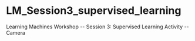 # LM_Session3_supervised_learning
Learning Machines Workshop -- Session 3: Supervised Learning Activity -- Camera
